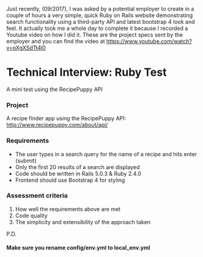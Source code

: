 Just recently, (09/2017), I was asked by a potential employer to create in a couple of hours a very simple, quick Ruby on Rails website demonstrating search functionality using a third-party API and latest bootstrap 4 look and feel. It actually took me a whole day to complete it because I recorded a Youtube video on how I did it. These are the project specs sent by the employer  and you can find the video at https://www.youtube.com/watch?v=oXgXSdTt4I0

# Technical Interview: Ruby Test #
A mini test using the RecipePuppy API 
 
### Project ###
 
A recipe finder app using the RecipePuppy API: ​ http://www.recipepuppy.com/about/api/  
 
### Requirements ###
 
- The user types in a search query for the name of a recipe and hits enter (submit)  
- Only the first 20 results of a search are displayed 
- Code should be written in Rails 5.0.3 & Ruby 2.4.0 
- Frontend should use Bootstrap 4 for styling 
 
### Assessment criteria ###
 
1. How well the requirements above are met 
2. Code quality 
3. The simplicity and extensibility of the approach taken 

P.D.
#### Make sure you rename config/env.yml to local_env.yml  ####
